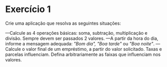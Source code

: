 # Exercício 1

Crie uma aplicação que resolva as seguintes situações:

—Calcule as 4 operações básicas: soma, subtração, multiplicação e divisão.
Sempre devem ser passados 2 valores.
—A partir da hora do dia, informe a mensagem adequada: _"Bom dia", "Boa tarde"_ ou _"Boa noite"_.
—Calcule o valor final de um empréstimo, a partir do valor solicitado. Taxas e parcelas influenciam. Defina arbitrariamente as faixas que influenciam nos valores.
